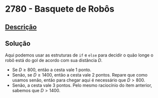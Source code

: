 # 2780 - Basquete de Robôs

## [Descrição](https://www.beecrowd.com.br/judge/pt/problems/view/2780)

## Solução

Aqui podemos usar as estruturas de `if` e `else` para decidir o quão longe o robô está do gol de acordo com sua distância $D$.

* Se $D \geq 800$, então a cesta vale $1$ ponto.
* Senão, se $D \geq 1400$, então a cesta vale $2$ pontos. Repare que como usamos senão, então para chegar aqui é necessário que $D > 800$.
* Senão, a cesta vale 3 pontos. Pelo mesmo raciocínio do item anterior, sabemos que $D > 1400$.